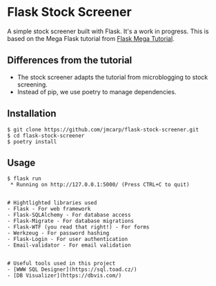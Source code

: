 # Flask Stock Screener

A simple stock screener built with Flask. It's a work in progress. This is based on the Mega Flask tutorial from [Flask Mega Tutorial](https://github.com/miguelgrinberg/mega-flask-tutorial).

## Differences from the tutorial

- The stock screener adapts the tutorial from microblogging to stock screening.
- Instead of pip, we use poetry to manage dependencies.

## Installation

```
$ git clone https://github.com/jmcarp/flask-stock-screener.git
$ cd flask-stock-screener
$ poetry install    
```

## Usage

```
$ flask run
 * Running on http://127.0.0.1:5000/ (Press CTRL+C to quit)


# Hightlighted libraries used
- Flask - For web framework
- Flask-SQLAlchemy - For database access
- Flask-Migrate - For database migrations
- Flask-WTF (you read that right!) - For forms
- Werkzeug - For password hashing
- Flask-Login - For user authentication
- Email-validator - For email validation


# Useful tools used in this project
- [WWW SQL Designer](https://sql.toad.cz/)
- [DB Visualizer](https://dbvis.com/)
